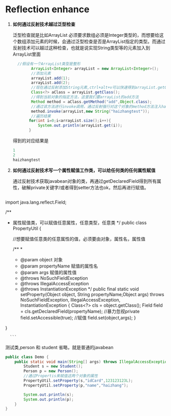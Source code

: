 # Reflection enhance

1. **如何通过反射技术越过泛型检查**

   泛型检查就是比如ArrayList<Integer> 必须要求数组必须是Integer类型的，而想要给这个数组添加元素的时候，会通过泛型检查是否是ArrayList指定的类型。而通过反射技术可以越过这种检查，也就是说实现String类型等的元素加入到ArrayList<Integer>里面

   ```java
     //假设有一个ArrayList类型是整形
           ArrayList<Integer> arrayList = new ArrayList<Integer>();
           //添加元素
           arrayList.add(1);
           arrayList.add(2);
           //现在通过反射添加String元素,ctrl+alt+v可以快速得到arrayList.getClass()的类型
           Class<?> aClass = arrayList.getClass();
           //得到当前对象的指定方法，这里我们要arrayList的add方法
           Method method = aClass.getMethod("add",Object.class);
           //通过该方法进行invoke调用，通过反射强行对这个对象的method方法注入haizhangtest字符串
           method.invoke(arrayList,new String("haizhangtest"));
           //遍历结果
          for(int i=0;i<arrayList.size();i++){
              System.out.println(arrayList.get(i));
          }
   
   ```

   得到的对应结果是

   ```java
   1
   2
   haizhangtest
   ```

   

2. **如何通过反射技术写一个属性赋值工作类，可以给任何类的任何属性赋值**

   通过反射技术获取javabean对象的类，再通过getDeclaredField得到所有属性，破解private关键字/或者得到setter方法也ok，然后再进行赋值。

      ```java
import java.lang.reflect.Field;

/**
 * 属性赋值类，可以赋值任意属性，任意类型，任意类
 */
public class PropertyUtil {

    //想要赋值任意类的任意属性的值，必须要由对象，属性名，属性值

    /**
     *
     * @param object  对象
     * @param propertyName 赋值的属性名
     * @param args 赋值的属性值
     * @throws NoSuchFieldException
     * @throws IllegalAccessException
     * @throws InstantiationException
     */
    public final static void  setProperty(Object object, String propertyName,Object args) throws NoSuchFieldException, IllegalAccessException, InstantiationException {
        Class<?> cls = object.getClass();
        Field field = cls.getDeclaredField(propertyName);
        //暴力忽视private
        field.setAccessible(true);
        //赋值
        field.set(object,args);
    }

}

      ```

测试类,person 和 student 省略，就是普通的javabean

```java
public class Demo {
    public static void main(String[] args) throws IllegalAccessException, NoSuchFieldException, InstantiationException {
        Student s = new Student();
        Person p = new Person();
        //通过Propertis来赋值这两个对象的属性
        PropertyUtil.setProperty(s,"idCard",123123123L);
        PropertyUtil.setProperty(p,"name","haizhang");

        System.out.println(s);
        System.out.println(p);
    }
}
```

